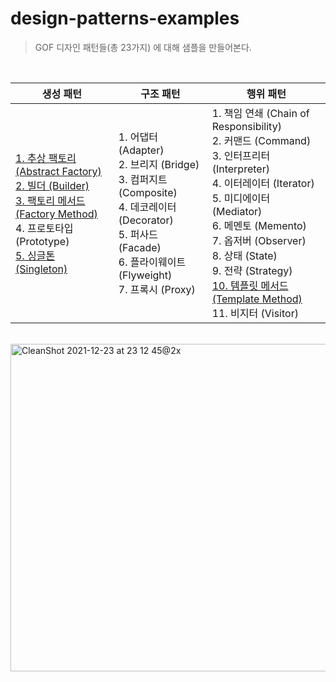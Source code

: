 # design-patterns-examples

> GOF 디자인 패턴들(총 23가지) 에 대해 샘플을 만들어본다.

<br>

|생성 패턴|구조 패턴|행위 패턴|
|------|---|---|
|[1. 추상 팩토리 (Abstract Factory)](./src/main/kotlin/me/bactoria/creational/abstractfactory) <br> [2. 빌더 (Builder)](./src/main/kotlin/me/bactoria/creational/builder) <br> [3. 팩토리 메서드 (Factory Method)](./src/main/kotlin/me/bactoria/creational/factorymethod) <br> 4. 프로토타입 (Prototype) <br> [5. 싱글톤 (Singleton)](./src/main/kotlin/me/bactoria/creational/singleton)|1. 어댑터 (Adapter) <br> 2. 브리지 (Bridge) <br> 3. 컴퍼지트 (Composite) <br> 4. 데코레이터 (Decorator) <br>  5. 퍼사드 (Facade) <br>  6. 플라이웨이트 (Flyweight) <br>  7. 프록시 (Proxy)|1. 책임 연쇄 (Chain of Responsibility) <br> 2. 커맨드 (Command) <br> 3. 인터프리터 (Interpreter) <br> 4. 이터레이터 (Iterator) <br> 5. 미디에이터 (Mediator) <br> 6. 메멘토 (Memento) <br> 7. 옵저버 (Observer) <br> 8. 상태 (State) <br> 9. 전략 (Strategy) <br> [10. 템플릿 메서드 (Template Method)](./src/main/kotlin/me/bactoria/behavioral/templatemethod) <br> 11. 비지터 (Visitor)|

<br>

<img width="524" alt="CleanShot 2021-12-23 at 23 12 45@2x" src="https://user-images.githubusercontent.com/25674959/147252166-b95ad36f-ff6e-4ead-8160-8f6418a5a129.png">
